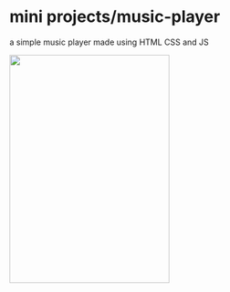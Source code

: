 # mini projects/music-player

a simple music player made using HTML CSS and JS

<img src="https://res.cloudinary.com/dxogsfbo2/image/upload/v1702330899/Screenshot_2023-12-11_at_21.38.46_zsv5c7.png" width="280" height="400">

